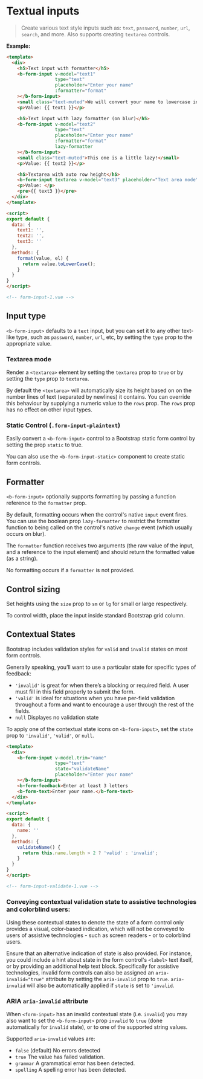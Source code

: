 # Textual inputs

> Create various text style inputs such as: `text`, `password`, `number`, `url`,
`search`, and more. Also supports creating `textarea` controls.

**Example:**
```html
<template>
  <div>
    <h5>Text input with formatter</h5>
    <b-form-input v-model="text1"
                  type="text"
                  placeholder="Enter your name"
                  :formatter="format"
    ></b-form-input>
    <small class="text-muted">We will convert your name to lowercase instantly</small>
    <p>Value: {{ text1 }}</p>

    <h5>Text input with lazy formatter (on blur)</h5>
    <b-form-input v-model="text2"
                  type="text"
                  placeholder="Enter your name"
                  :formatter="format"
                  lazy-formatter
    ></b-form-input>
    <small class="text-muted">This one is a little lazy!</small>
    <p>Value: {{ text2 }}</p>

    <h5>Textarea with auto row height</h5>
    <b-form-input textarea v-model="text3" placeholder="Text area mode"></b-form-input>
    <p>Value: </p>
    <pre>{{ text3 }}</pre>
  </div>  
</template>

<script>
export default {
  data: {
    text1: '',
    text2: '',
    text3: ''
  },
  methods: {
    format(value, el) {
      return value.toLowerCase();
    }
  }
}
</script>

<!-- form-input-1.vue -->
```

## Input type
`<b-form-input>` defaults to a `text` input, but you can set it to any other text-like
type, such as `password`, `number`, `url`, etc, by setting the `type` prop to the
appropriate value.

### Textarea mode
Render a `<textarea>` element by setting the `textarea` prop to `true` or by
setting the `type` prop to `textarea`.

By default the `<textarea>` will automatically size its height based on on the number
lines of text (separated by newlines) it contains. You can override this behaviour
by supplying a numeric value to the `rows` prop. The `rows` prop has no effect
on other input types.

### Static Control (`.form-input-plaintext`)
Easily convert a `<b-form-input>` control to a Bootstrap static form
control by setting the prop `static` to true.

You can also use the `<b-form-input-static>` component to create static form controls.


## Formatter
`<b-form-input>` optionally supports formatting by passing a function reference to
the `formatter` prop.

By default, formatting occurs when the control's native `input` event fires. You can
use the boolean prop `lazy-formatter` to restrict the formatter function to being
called on the control's native `change` event (which usually occurs on blur).

The `formatter` function receives two arguments (the raw value of the input, and
a reference to the input element) and should return the formatted value (as a string).

No formatting occurs if a `formatter` is not provided.

## Control sizing
Set heights using the `size` prop to `sm` or `lg` for small or large respectively.

To control width, place the input inside standard Bootstrap grid column.

## Contextual States
Bootstrap includes validation styles for `valid` and `invalid` states
on most form controls.

Generally speaking, you’ll want to use a particular state for specific types of feedback:
- `'invalid'` is great for when there’s a blocking or required field. A user must fill in
this field properly to submit the form.
- `'valid'` is ideal for situations when you have per-field validation throughout a form
and want to encourage a user through the rest of the fields.
- `null` Displayes no validation state

To apply one of the contextual state icons on `<b-form-input>`, set the `state` prop
to `'invalid'`, `'valid'`, or `null`.

```html
<template>
  <div>
    <b-form-input v-model.trim="name"
                  type="text"
                  state="validateName"
                  placeholder="Enter your name"
    ></b-form-input>
    <b-form-feedback>Enter at least 3 letters
    <b-form-text>Enter your name.</b-form-text>
  </div>  
</template>

<script>
export default {
  data: {
    name: ''
  },
  methods: {
    validateName() {
      return this.name.length > 2 ? 'valid' : 'invalid';
    }
  }
}
</script>

<!-- form-input-validate-1.vue -->
```

### Conveying contextual validation state to assistive technologies and colorblind users:
Using these contextual states to denote the state of a form control only provides
a visual, color-based indication, which will not be conveyed to users of assistive
technologies - such as screen readers - or to colorblind users.

Ensure that an alternative indication of state is also provided. For instance, you
could include a hint about state in the form control's `<label>` text itself, or by
providing an additional help text block. Specifically for assistive technologies, 
invalid form controls can also be assigned an `aria-invalid="true"` attribute
by setting the `aria-invalid` prop to `true`. `aria-invalid` will also be
automatically applied if `state` is set to `'invalid`.


### ARIA `aria-invalid` attribute
When `<form-input>` has an invalid contextual state (i.e. `invalid`) you may also
want to set the `<b-form-input>` prop `invalid` to `true` (done automatically for
`invalid` state), or to one of the supported string values.

Supported `aria-invalid` values are:
- `false` (default) No errors detected
- `true` The value has failed validation.
- `grammar` A grammatical error has been detected.
- `spelling` A spelling error has been detected.

